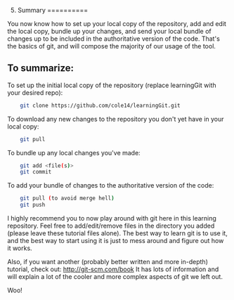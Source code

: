 5. Summary
==========

You now know how to set up your local copy of the repository, add and edit the local copy,
bundle up your changes, and send your local bundle of changes up to be included in the
authoritative version of the code.  That's the basics of git, and will compose the majority
of our usage of the tool.

To summarize:
-------------

To set up the initial local copy of the repository (replace learningGit with your desired
repo):
```bash
    git clone https://github.com/cole14/learningGit.git
```

To download any new changes to the repository you don't yet have in your local copy:
```bash
    git pull
```

To bundle up any local changes you've made:
```bash
    git add <file(s)>
    git commit
```

To add your bundle of changes to the authoritative version of the code:
```bash
    git pull (to avoid merge hell)
    git push
```

I highly recommend you to now play around with git here in this learning repository.
Feel free to add/edit/remove files in the directory you added (please leave these tutorial
files alone). The best way to learn git is to use it, and the best way to start using it is
just to mess around and figure out how it works.

Also, if you want another (probably better written and more in-depth) tutorial, check out:
   http://git-scm.com/book
It has lots of information and will explain a lot of the cooler and more complex aspects of
git we left out.

Woo!

